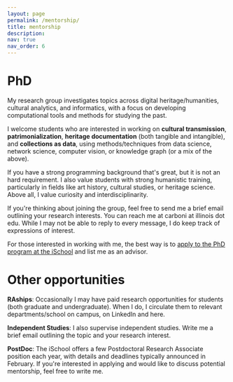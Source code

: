 ```yaml
---
layout: page
permalink: /mentorship/
title: mentorship
description: 
nav: true
nav_order: 6
---
```



# PhD


My research group investigates topics across digital heritage/humanities, cultural analytics, and informatics, with a focus on developing computational tools and methods for studying the past.

I welcome students who are interested in working on **cultural transmission**, **patrimonialization**, **heritage documentation** (both tangible and intangible), and **collections as data**, using methods/techniques from data science, network science, computer vision, or knowledge graph (or a mix of the above).

If you have a strong programming background that's great, but it is not an hard requirement. I also value students with strong humanistic training, particularly in fields like art history, cultural studies, or heritage science. Above all, I value curiosity and interdisciplinarity. 

If you're thinking about joining the group, feel free to send me a brief email outlining your research interests. You can reach me at carboni at illinois dot edu. While I may not be able to reply to every message, I do keep track of expressions of interest.

For those interested in working with me, the best way is to [apply to the PhD program at the iSchool](https://ischool.illinois.edu/degrees-programs/graduate/phd-information-sciences/apply) and list me as an advisor.
 

# Other opportunities 

**RAships**: Occasionally I may have paid research opportunities for students (both graduate and undergraduate). When I do, I circulate them to relevant departments/school on campus, on LinkedIn and here. 

**Independent Studies**: I also supervise independent studies. Write me a brief email outlining the topic and your research interest.

**PostDoc**: The iSchool offers a few Postdoctoral Research Associate position each year, with details and deadlines typically announced in February. If you're interested in applying and would like to discuss potential mentorship, feel free to write me.
